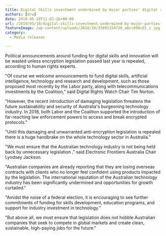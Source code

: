 ```yaml
---
title: Digital Skills investment undermined by major parties' digital rights legislation
authors: [drw]
date: 2019-05-10T11:03:26+00:00
url: /2019/05/10/digital-skills-investment-undermined-by-major-parties-digital-rights-legislation/
featureImage: /wp-content/uploads/2018/10/33091154720_a8cc890c65_z.jpg
category:
  - Media releases

---
```

Political announcements around funding for digital skills and innovation will be wasted unless encryption legislation passed last year is repealed, according to human rights experts.


"Of course we welcome announcements to fund digital skills, artificial intelligence, technology and research and development, such as those proposed most recently by the Labor party, along with telecommunications investments by the Coalition," said Digital Rights Watch Chair Tim Norton.


"However, the recent introduction of damaging legislation threatens the future sustainability and security of Australia's burgeoning technology industry. In 2018, both Labor and the Coalition supported the introduction of far-reaching law enforcement powers to access and break encrypted protocols."


"Until this damaging and unwarranted anti-encryption legislation is repealed there is a huge handbrake on the whole technology sector in Australia."


"We must ensure that the Australian technology industry is not being held back by unnecessary legislation ," said Electronic Frontiers Australia Chair Lyndsey Jackson.


"Australian companies are already reporting that they are losing overseas contracts with clients who no longer feel confident using products impacted by the legislation. The international reputation of the Australian technology industry has been significantly undermined and opportunities for growth curtailed."


"Amidst the noise of a federal election, it is encouraging to see further commitments of funding for skills development, education programs, and support for industry investment in technology."


"But above all, we must ensure that legislation does not hobble Australian companies that seek to compete in global markets and create clean, sustainable, high-paying jobs for the future."
